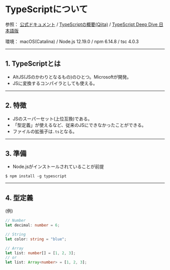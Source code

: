 # TypeScriptについて

参照：
[公式ドキュメント](https://www.typescriptlang.org/docs) / 
[TypeScriptの概要(Qiita)](https://qiita.com/EBIHARA_kenji/items/4de2a1ee6e2a541246f6) / 
[TypeScript Deep Dive 日本語版](https://typescript-jp.gitbook.io/deep-dive/)

環境：
macOS(Catalina) / Node.js 12.19.0 / npm 6.14.8 / tsc 4.0.3

---
## 1. TypeScriptとは
- AltJS(JSのかわりとなるもの)のひとつ。Microsoftが開発。
- JSに変換するコンパイラとしても使える。

---
## 2. 特徴
- JSのスーパーセット(上位互換)である。
- 「型定義」が使えるなど、従来のJSにできなかったことができる。
- ファイルの拡張子は`.ts`となる。

---

## 3. 準備

- Node.jsがインストールされていることが前提
```
$ npm install -g typescript
```


---
## 4. 型定義

(例)
```TypeScript
// Number
let decimal: number = 6;

// String
let color: string = "blue";

// Array
let list: number[] = [1, 2, 3];
// or
let list: Array<number> = [1, 2, 3];
```